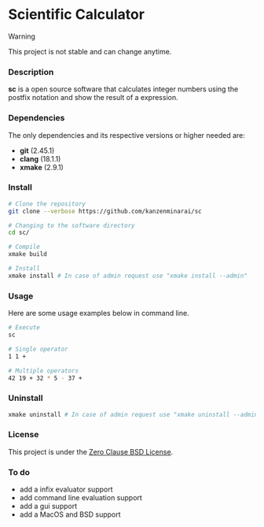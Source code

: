 # Scientific Calculator

>[!WARNING]
> This project is not stable and can change anytime.

### Description
**sc** is a open source software that calculates integer numbers using the postfix notation and show the result of 
a expression.

### Dependencies
The only dependencies and its respective versions or higher needed are:
* **git** (2.45.1)
* **clang** (18.1.1)
* **xmake** (2.9.1)

### Install
```bash
# Clone the repository
git clone --verbose https://github.com/kanzenminarai/sc

# Changing to the software directory
cd sc/

# Compile
xmake build

# Install
xmake install # In case of admin request use "xmake install --admin"
```

### Usage
Here are some usage examples below in command line.
```bash
# Execute
sc

# Single operator
1 1 +

# Multiple operators
42 19 + 32 * 5 - 37 +
```

### Uninstall
```bash
xmake uninstall # In case of admin request use "xmake uninstall --admin"
```

### License
This project is under the [Zero Clause BSD License](./LICENSE).

### To do
* add a infix evaluator support
* add command line evaluation support
* add a gui support
* add a MacOS and BSD support
